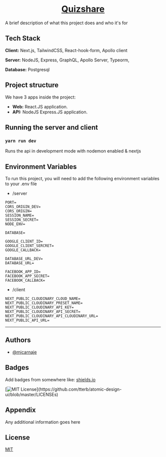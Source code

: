 <p align="center">
  <a href="https://www.quizshare.me/">
    <h1 align="center">Quizshare</h1>
  </a>
</p>

A brief description of what this project does and who it's for

## Tech Stack

**Client:** Next.js, TailwindCSS, React-hook-form, Apollo client

**Server:** NodeJS, Express, GraphQL, Apollo Server, Typeorm,

**Database:** Postgresql

## Project structure

We have 3 apps inside the project:

- **Web:** React.JS application.
- **API:** NodeJS Express.JS application.

## Running the server and client

### `yarn run dev`

Runs the api in development mode with nodemon enabled & nextjs

## Environment Variables

To run this project, you will need to add the following environment variables to your .env file

- /server

```
PORT=
CORS_ORIGIN_DEV=
CORS_ORIGIN=
SESSION_NAME=
SESSION_SECRET=
NODE_ENV=

DATABASE=

GOOGLE_CLIENT_ID=
GOOGLE_CLIENT_SERCRET=
GOOGLE_CALLBACK=

DATABASE_URL_DEV=
DATABASE_URL=

FACEBOOK_APP_ID=
FACEBOOK_APP_SECRET=
FACEBOOK_CALLBACK=
```

- /client

```
NEXT_PUBLIC_CLOUDINARY_CLOUD_NAME=
NEXT_PUBLIC_CLOUDINARY_PRESET_NAME=
NEXT_PUBLIC_CLOUDINARY_API_KEY=
NEXT_PUBLIC_CLOUDINARY_API_SECRET=
NEXT_PUBLIC_CLOUDINARY_API_CLOUDINARY_URL=
NEXT_PUBLIC_API_URL=
```

---

## Authors

- [@mjcarnaje](https://github.com/mjcarnaje)

## Badges

Add badges from somewhere like: [shields.io](https://shields.io/)

[![MIT License](https://img.shields.io/apm/l/atomic-design-ui.svg?)](https://github.com/tterb/atomic-design-ui/blob/master/LICENSEs)

## Appendix

Any additional information goes here

## License

[MIT](https://choosealicense.com/licenses/mit/)
